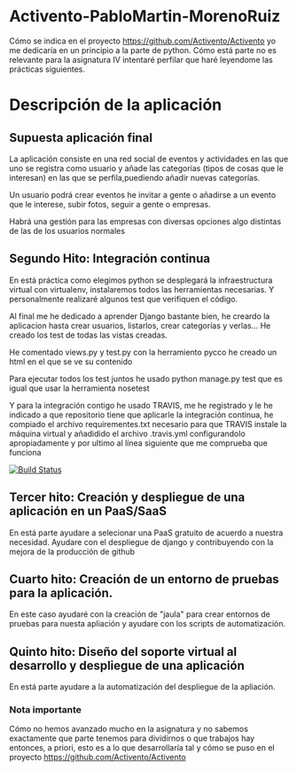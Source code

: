# Activento-PabloMartin-MorenoRuiz
Cómo se indica en el proyecto <https://github.com/Activento/Activento> yo me dedicaría en un principio a la parte de python. Cómo está parte no es relevante para la asignatura IV intentaré perfilar que haré leyendome las prácticas siguientes.

# Descripción de la aplicación 
## Supuesta aplicación final
La aplicación consiste en una red social de eventos y actividades en las que uno se registra como usuario y añade las categorías (tipos de cosas que le interesan) en las que se perfila,puediendo añadir nuevas categorías.

Un usuario podrá crear eventos he invitar a gente o añadirse a un evento que le interese, subir fotos, seguir a gente o empresas.

Habrá una gestión para las empresas  con diversas opciones algo distintas de las de los usuarios normales
 




## Segundo Hito: Integración continua
En está práctica como elegimos python se desplegará la infraestructura virtual con virtualenv, instalaremos todos las herramientas necesarias. Y personalmente realizaré algunos test que verifiquen el código.

Al final me he dedicado a aprender Django bastante bien, he creardo la aplicacion hasta crear usuarios, listarlos, crear categorías y verlas...
He creado los test de todas las vistas creadas.

He comentado views.py y test.py con la herramiento pycco he creado un html en el que se ve su contenido

Para ejecutar todos los test juntos he usado python manage.py test que es igual que usar la herramienta nosetest

Y para la integración contigo he usado TRAVIS, me he registrado y le he indicado a que repositorio tiene que aplicarle la integración continua, he compiado el archivo requirementes.txt necesario para que TRAVIS instale la máquina virtual y añadidido el archivo .travis.yml configurandolo apropiadamente y por ultimo al línea siguiente que me comprueba que funciona

[![Build Status](https://travis-ci.org/pmmre/Activento-PabloMartin-MorenoRuiz.svg)](https://travis-ci.org/pmmre/Activento-PabloMartin-MorenoRuiz)

## Tercer hito: Creación y despliegue de una aplicación en un PaaS/SaaS
En está parte ayudare a selecionar una PaaS gratuito de acuerdo a nuestra necesidad. Ayudare con el despliegue de django y contribuyendo con la mejora de la producción de github

## Cuarto hito: Creación de un entorno de pruebas para la aplicación.
En este caso ayudaré con la creación de "jaula" para crear entornos de pruebas para nuesta apliación y ayudare con los scripts de automatización.

## Quinto hito: Diseño del soporte virtual al desarrollo y despliegue de una aplicación
En está parte ayudare a la automatización del despliegue de la apliación.

### Nota importante
Cómo no hemos avanzado mucho en la asignatura y no sabemos exactamente que parte tenemos para dividirnos o que trabajos hay entonces, a priori, esto es a lo que desarrollaría tal y cómo se puso en el proyecto <https://github.com/Activento/Activento>
